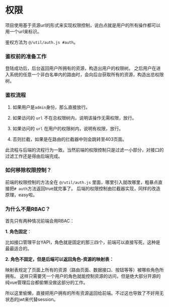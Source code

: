 # 权限

项目使用基于资源url的形式来实现权限控制，说白点就是用户的所有操作都可以用一个url来标识。

鉴权方法为 `@/util/auth.js #auth`。

### 鉴权前的准备工作

登陆成功后，后台返回用户所拥有的资源，构造出用户的权限树。
之后用户在进入系统的任意一个非白名单内的路由时，会向后台获取所有的资源，构造出总权限树。

### 鉴权流程

1. 如果用户是`admin`身份，那么直接放行。

2. 如果访问的 `url` 不在总权限树内，说明该操作无需权限，放行。

3. 如果访问的 `url` 在用户的权限树内，说明有权限，放行。

4. 否则拦截，如果是在路由的拦截器中则会跳转至403页面。

此流程与后端的流程行为一致。当然前端的权限控制只是过滤一小部分，对接口的过滤工作还是得由后端完成。

### 如何移除权限控制？

前端的权限控制的方法全在 `@/util/auth.js` 里面，哪里引入就改哪里，粗暴点直接把`# auth`方法返回true就完事了。
后端的权限控制由拦截器实现，同样的改造原理，easy啦。

### 为什么不是RBAC？

首先只有两种情况前端会用RBAC：

**1. 角色固定**：

比如接口管理平台YAPI，角色就是固定的那三四个，前端可以直接写死，这种是最最适合的。

**2. 角色不固定，但是后端可以返回角色-资源的映射表：**

映射表规定了页面上所有的资源（路由页面、数据接口、按钮等等）被哪些角色所拥有。
这样只需要凭一个用户的角色就能控制资源的访问，但是绝大部分开源的纯vue管理后台都偷懒没做这部分的工作。

所以这里偷懒，直接把用户拥有的所有资源返回给前端。不过这也导致了不好用无状态的jwt来代替session。
